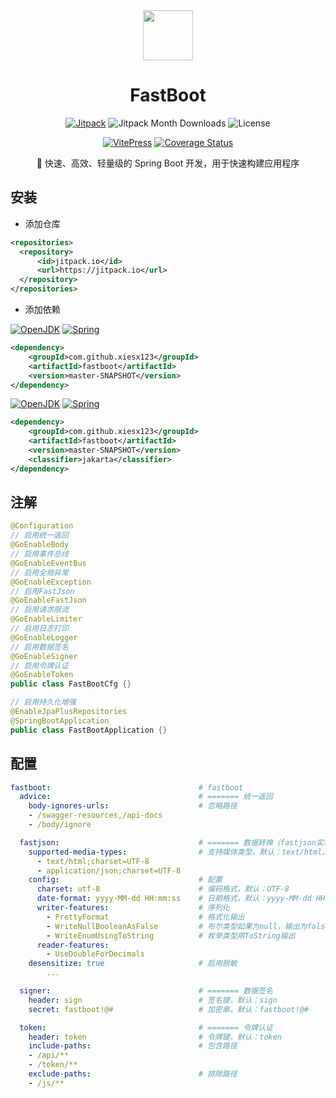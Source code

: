 <div align="center">

 <picture>
   <source media="(prefers-color-scheme: dark)" srcset="https://xiesx123.github.io/fastboot/spring_light.png" />
   <source media="(prefers-color-scheme: light)" srcset="https://xiesx123.github.io/fastboot/spring_dark.png" />
   <img src="https://xiesx123.github.io/fastboot/spring_light.png" width="80" />
 </picture>

<h1 align="center">FastBoot</h1>

 [![Jitpack](https://img.shields.io/badge/JitPack-Snapshot-46C118?logo1=jitpack&logoColor=white)](https://jitpack.io/#xiesx123/fastboot/master-SNAPSHOT)
![Jitpack Month Downloads](https://img.shields.io/badge/dynamic/json?url=https%3A%2F%2Fjitpack.io%2Fapi%2Fdownloads%2Fcom.github.xiesx123%2Ffastboot&query=month&suffix=%20month&style=flat&label=Downloads&link=https%3A%2F%2Fjitpack.io%2F%23xiesx123%2Ffastboot&color=0078D7)
![License](https://img.shields.io/badge/license-MIT-blue.svg?style=flat&label=License&color=0078D7)

[![VitePress](https://img.shields.io/badge/VitePress-Doc-3E63DD?logo=markdown)](https://xiesx123.github.io/fastboot)
[![Coverage Status](https://coveralls.io/repos/github/xiesx123/fastboot/badge.svg?branch=master)](https://coveralls.io/github/xiesx123/fastboot?branch=master)

🚀 快速、高效、轻量级的 Spring Boot 开发，用于快速构建应用程序

</div>

## 安装

- 添加仓库

```xml [pom.xml]
<repositories>
  <repository>
      <id>jitpack.io</id>
      <url>https://jitpack.io</url>
  </repository>
</repositories>
```

- 添加依赖

[![OpenJDK](https://img.shields.io/badge/openjdk-8-red?logo1=openjdk)](https://adoptium.net/zh-CN/temurin/releases?version=8&os=any&arch=any)
[![Spring](https://img.shields.io/badge/spring-2.7.18-6DB33F?logo1=spring&logoColor=white)](https://docs.spring.io/spring-boot/docs/2.7.18/reference/html)

```xml
<dependency>
    <groupId>com.github.xiesx123</groupId>
    <artifactId>fastboot</artifactId>
    <version>master-SNAPSHOT</version>
</dependency>
```

[![OpenJDK](https://img.shields.io/badge/openjdk-21-red?logo1=openjdk)](https://adoptium.net/zh-CN/temurin/releases?version=21&os=any&arch=any)
[![Spring](https://img.shields.io/badge/spring-3.4.0-6DB33F?logo1=spring&logoColor=white)](https://docs.spring.io/spring-boot/docs/3.4.11/reference/html)

```xml
<dependency>
    <groupId>com.github.xiesx123</groupId>
    <artifactId>fastboot</artifactId>
    <version>master-SNAPSHOT</version>
    <classifier>jakarta</classifier>
</dependency>
```

## 注解

```java
@Configuration
// 启用统一返回
@GoEnableBody
// 启用事件总线
@GoEnableEventBus
// 启用全局异常
@GoEnableException
// 启用FastJson
@GoEnableFastJson
// 启用请求限流
@GoEnableLimiter
// 启用日志打印
@GoEnableLogger
// 启用数据签名
@GoEnableSigner
// 启用令牌认证
@GoEnableToken
public class FastBootCfg {}

// 启用持久化增强
@EnableJpaPlusRepositories
@SpringBootApplication
public class FastBootApplication {}
```

## 配置

```yml
fastboot:                                 # fastboot
  advice:                                 # ======= 统一返回
    body-ignores-urls:                    # 忽略路径
    - /swagger-resources,/api-docs
    - /body/ignore

  fastjson:                               # ======= 数据转换（fastjson实现）
    supported-media-types:                # 支持媒体类型，默认：text/html、application/json
      - text/html;charset=UTF-8
      - application/json;charset=UTF-8
    config:                               # 配置
      charset: utf-8                      # 编码格式，默认：UTF-8
      date-format: yyyy-MM-dd HH:mm:ss    # 日期格式，默认：yyyy-MM-dd HH:mm:ss
      writer-features:                    # 序列化
        - PrettyFormat                    # 格式化输出
        - WriteNullBooleanAsFalse         # 布尔类型如果为null，输出为false，而不是null
        - WriteEnumUsingToString          # 枚举类型用ToString输出
      reader-features:
        - UseDoubleForDecimals
    desensitize: true                     # 启用脱敏
        ...

  signer:                                 # ======= 数据签名
    header: sign                          # 签名键，默认：sign
    secret: fastboot!@#                   # 加密串，默认：fastboot!@#

  token:                                  # ======= 令牌认证
    header: token                         # 令牌键，默认：token
    include-paths:                        # 包含路径
    - /api/**
    - /token/**
    exclude-paths:                        # 排除路径
    - /js/**
```
